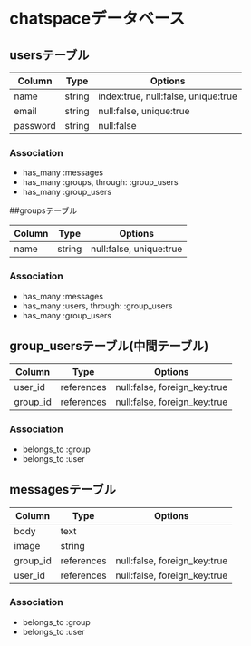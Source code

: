 # chatspaceデータベース

## usersテーブル

|Column|Type|Options|
|------|----|-------|
|name|string|index:true, null:false, unique:true|
|email|string|null:false, unique:true|
|password|string|null:false|

### Association
- has_many :messages
- has_many :groups, through: :group_users
- has_many :group_users

##groupsテーブル

|Column|Type|Options|
|------|----|-------|
|name|string|null:false, unique:true|

### Association
- has_many :messages
- has_many :users, through: :group_users
- has_many :group_users

## group_usersテーブル(中間テーブル)

|Column|Type|Options|
|------|----|-------|
|user_id|references|null:false, foreign_key:true|
|group_id|references|null:false, foreign_key:true|

### Association
- belongs_to :group
- belongs_to :user

## messagesテーブル

|Column|Type|Options|
|------|----|-------|
|body|text||
|image|string||
|group_id|references|null:false, foreign_key:true|
|user_id|references|null:false, foreign_key:true|

### Association
- belongs_to :group
- belongs_to :user